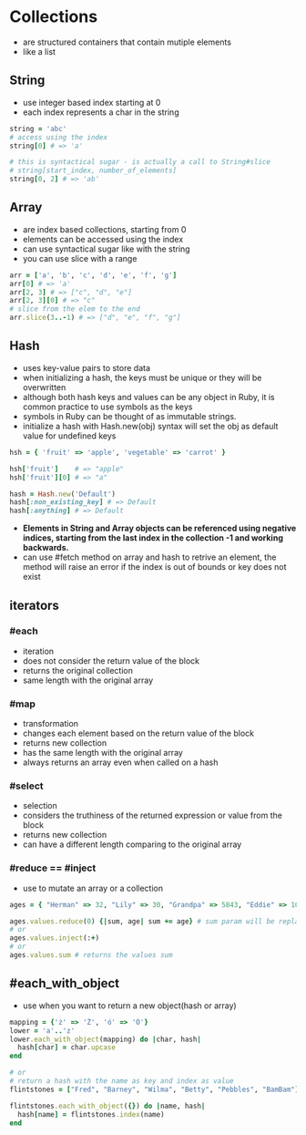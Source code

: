 # Collections

- are structured containers that contain mutiple elements
- like a list

## String

- use integer based index starting at 0
- each index represents a char in the string

```ruby
string = 'abc'
# access using the index
string[0] # => 'a'

# this is syntactical sugar - is actually a call to String#slice
# string[start_index, number_of_elements]
string[0, 2] # => 'ab'
```

## Array

- are index based collections, starting from 0
- elements can be accessed using the index
- can use syntactical sugar like with the string
- you can use slice with a range

```ruby
arr = ['a', 'b', 'c', 'd', 'e', 'f', 'g']
arr[0] # => 'a'
arr[2, 3] # => ["c", "d", "e"]
arr[2, 3][0] # => "c"
# slice from the elem to the end
arr.slice(3..-1) # => ["d", "e", "f", "g"]
```

## Hash

- uses key-value pairs to store data
- when initializing a hash, the keys must be unique or they will be overwritten
- although both hash keys and values can be any object in Ruby, it is common practice to use symbols as the keys
- symbols in Ruby can be thought of as immutable strings.
- initialize a hash with Hash.new(obj) syntax will set the obj as default value for undefined keys

```ruby
hsh = { 'fruit' => 'apple', 'vegetable' => 'carrot' }

hsh['fruit']    # => "apple"
hsh['fruit'][0] # => "a"

hash = Hash.new('Default')
hash[:non_existing_key] # => Default
hash[:anything] # => Default
```

- **Elements in String and Array objects can be referenced using negative indices, starting from the last index in the collection -1 and working backwards.**
- can use #fetch method on array and hash to retrive an element, the method will raise an error if the index is out of bounds or key does not exist

## iterators

### #each

- iteration
- does not consider the return value of the block
- returns the original collection
- same length with the original array

### #map

- transformation
- changes each element based on the return value of the block
- returns new collection
- has the same length with the original array
- always returns an array even when called on a hash

### #select

- selection
- considers the truthiness of the returned expression or value from the block
- returns new collection
- can have a different length comparing to the original array

### #reduce == #inject

- use to mutate an array or a collection

```ruby
ages = { "Herman" => 32, "Lily" => 30, "Grandpa" => 5843, "Eddie" => 10, "Marilyn" => 22, "Spot" => 237 }

ages.values.reduce(0) {|sum, age| sum += age} # sum param will be replaced with the return value of the block after every iteration
# or
ages.values.inject(:+)
# or
ages.values.sum # returns the values sum

```

## #each_with_object

- use when you want to return a new object(hash or array)

```ruby
mapping = {'ż' => 'Ż', 'ó' => 'Ó'}
lower = 'a'..'z'
lower.each_with_object(mapping) do |char, hash|
  hash[char] = char.upcase
end

# or
# return a hash with the name as key and index as value
flintstones = ["Fred", "Barney", "Wilma", "Betty", "Pebbles", "BamBam"]

flintstones.each_with_object({}) do |name, hash|
  hash[name] = flintstones.index(name)
end
```
